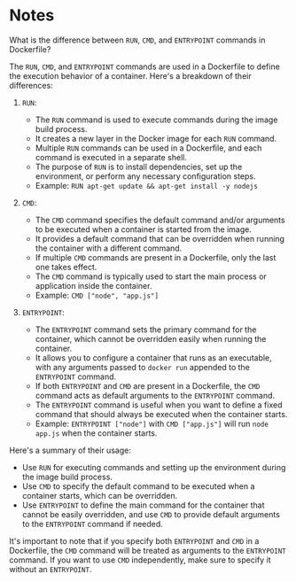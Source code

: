 # Notes

What is the difference between `RUN`, `CMD`, and `ENTRYPOINT` commands in Dockerfile?

The `RUN`, `CMD`, and `ENTRYPOINT` commands are used in a Dockerfile to define the execution behavior of a container. Here's a breakdown of their differences:

1. `RUN`:
   - The `RUN` command is used to execute commands during the image build process.
   - It creates a new layer in the Docker image for each `RUN` command.
   - Multiple `RUN` commands can be used in a Dockerfile, and each command is executed in a separate shell.
   - The purpose of `RUN` is to install dependencies, set up the environment, or perform any necessary configuration steps.
   - Example: `RUN apt-get update && apt-get install -y nodejs`

2. `CMD`:
   - The `CMD` command specifies the default command and/or arguments to be executed when a container is started from the image.
   - It provides a default command that can be overridden when running the container with a different command.
   - If multiple `CMD` commands are present in a Dockerfile, only the last one takes effect.
   - The `CMD` command is typically used to start the main process or application inside the container.
   - Example: `CMD ["node", "app.js"]`

3. `ENTRYPOINT`:
   - The `ENTRYPOINT` command sets the primary command for the container, which cannot be overridden easily when running the container.
   - It allows you to configure a container that runs as an executable, with any arguments passed to `docker run` appended to the `ENTRYPOINT` command.
   - If both `ENTRYPOINT` and `CMD` are present in a Dockerfile, the `CMD` command acts as default arguments to the `ENTRYPOINT` command.
   - The `ENTRYPOINT` command is useful when you want to define a fixed command that should always be executed when the container starts.
   - Example: `ENTRYPOINT ["node"]` with `CMD ["app.js"]` will run `node app.js` when the container starts.

Here's a summary of their usage:

- Use `RUN` for executing commands and setting up the environment during the image build process.
- Use `CMD` to specify the default command to be executed when a container starts, which can be overridden.
- Use `ENTRYPOINT` to define the main command for the container that cannot be easily overridden, and use `CMD` to provide default arguments to the `ENTRYPOINT` command if needed.

It's important to note that if you specify both `ENTRYPOINT` and `CMD` in a Dockerfile, the `CMD` command will be treated as arguments to the `ENTRYPOINT` command. If you want to use `CMD` independently, make sure to specify it without an `ENTRYPOINT`.

